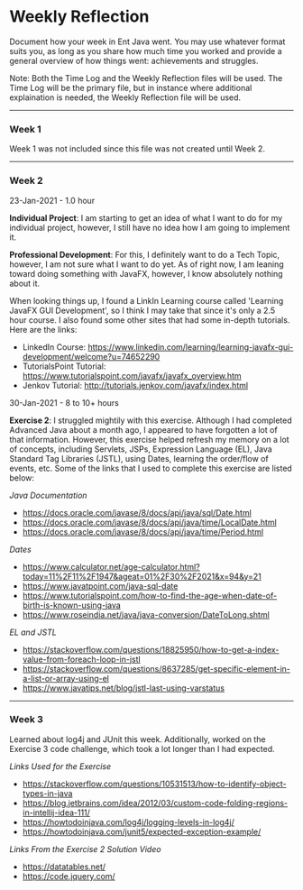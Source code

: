 # Weekly Reflection

Document how your week in Ent Java went. You may use whatever format suits you, as long as you share how much time you worked and provide a general overview of how things went: achievements and struggles.

Note: Both the Time Log and the Weekly Reflection files will be used.  The Time Log will be the primary file, but in instance where additional explaination is needed, the Weekly Reflection file will be used.

---

### Week 1

Week 1 was not included since this file was not created until Week 2.

---

### Week 2

23-Jan-2021 - 1.0 hour

**Individual Project**: I am starting to get an idea of what I want to do for my individual project, however, I still have no idea how I am going to implement it.

**Professional Development**: For this, I definitely want to do a Tech Topic, however, I am not sure what I want to do yet.  As of right now, I am leaning toward doing something with JavaFX, however, I know absolutely nothing about it.

When looking things up, I found a LinkIn Learning course called 'Learning JavaFX GUI Development', so I think I may take that since it's only a 2.5 hour course.  I also found some other sites that had some in-depth tutorials.  Here are the links:
* LinkedIn Course: https://www.linkedin.com/learning/learning-javafx-gui-development/welcome?u=74652290
* TutorialsPoint Tutorial: https://www.tutorialspoint.com/javafx/javafx_overview.htm
* Jenkov Tutorial: http://tutorials.jenkov.com/javafx/index.html

30-Jan-2021 - 8 to 10+ hours

**Exercise 2**: I struggled mightily with this exercise.  Although I had completed Advanced Java about a month ago, I appeared to have forgotten a lot of that information. However, this exercise helped refresh my memory on a lot of concepts, including Servlets, JSPs, Expression Language (EL), Java Standard Tag Libraries (JSTL), using Dates, learning the order/flow of events, etc.  Some of the links that I used to complete this exercise are listed below:

*Java Documentation*
* https://docs.oracle.com/javase/8/docs/api/java/sql/Date.html
* https://docs.oracle.com/javase/8/docs/api/java/time/LocalDate.html
* https://docs.oracle.com/javase/8/docs/api/java/time/Period.html

*Dates*
* https://www.calculator.net/age-calculator.html?today=11%2F11%2F1947&ageat=01%2F30%2F2021&x=94&y=21
* https://www.javatpoint.com/java-sql-date
* https://www.tutorialspoint.com/how-to-find-the-age-when-date-of-birth-is-known-using-java
* https://www.roseindia.net/java/java-conversion/DateToLong.shtml

*EL and JSTL*
* https://stackoverflow.com/questions/18825950/how-to-get-a-index-value-from-foreach-loop-in-jstl
* https://stackoverflow.com/questions/8637285/get-specific-element-in-a-list-or-array-using-el
* https://www.javatips.net/blog/jstl-last-using-varstatus

---

### Week 3

Learned about log4j and JUnit this week.  Additionally, worked on the Exercise 3 code challenge, which took a lot longer than I had expected.

*Links Used for the Exercise*
* https://stackoverflow.com/questions/10531513/how-to-identify-object-types-in-java
* https://blog.jetbrains.com/idea/2012/03/custom-code-folding-regions-in-intellij-idea-111/
* https://howtodoinjava.com/log4j/logging-levels-in-log4j/
* https://howtodoinjava.com/junit5/expected-exception-example/

*Links From the Exercise 2 Solution Video*
* https://datatables.net/
* https://code.jquery.com/


